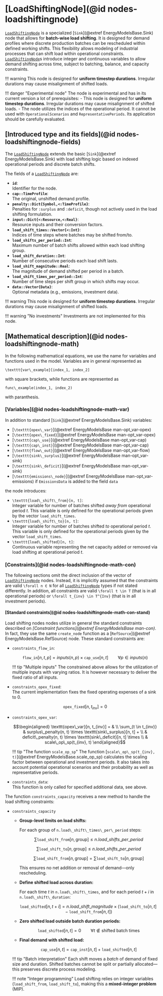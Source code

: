 # [LoadShiftingNode](@id nodes-loadshiftingnode)

[`LoadShiftingNode`](@ref) is a specialized [`Sink`](@extref EnergyModelsBase.Sink) node that allows for **batch-wise load shifting**. It is designed for demand profiles where discrete production batches can be rescheduled within defined working shifts. This flexibility allows modeling of industrial processes that can shift load within operational constraints.
[`LoadShiftingNode`](@ref)s introduce integer and continuous variables to allow demand shifting across time, subject to batching, balance, and capacity constraints.

!!! warning
    This node is designed for **uniform timestep durations**. Irregular durations may cause misalignment of shifted loads.

!!! danger "Experimental node"
    The node is experimental and has in its current version a lot of prerequisites:
    - This node is designed for **uniform timestep durations**.
      Irregular durations may cause misalignment of shifted loads.
    - The node utilizes the indices of the operational period.
      It cannot be used with `OperationalScenarios` and `RepresentativePeriods`.
    Its application should be carefully evaluated.

## [Introduced type and its fields](@id nodes-loadshiftingnode-fields)

The [`LoadShiftingNode`](@ref) extends the basic [`Sink`](@extref EnergyModelsBase.Sink) with load shifting logic based on indexed operational periods and discrete batch shifts.

The fields of a [`LoadShiftingNode`](@ref) are:

- **`id`**:\
  Identifier for the node.
- **`cap::TimeProfile`**:\
  The original, unshifted demand profile.
- **`penalty::Dict{Symbol,<:TimeProfile}`**:\
  Penalties for `:surplus` and `:deficit`, though not actively used in the load shifting formulation.
- **`input::Dict{<:Resource,<:Real}`**:\
  Resource inputs and their conversion factors.
- **`load_shift_times::Vector{<:Int}`**:\
  Indices of time steps where batches may be shifted from/to.
- **`load_shifts_per_period::Int`**:\
  Maximum number of batch shifts allowed within each load shifting group.
- **`load_shift_duration::Int`**:\
  Number of consecutive periods each load shift lasts.
- **`load_shift_magnitude::Real`**:\
  The magnitude of demand shifted per period in a batch.
- **`load_shift_times_per_period::Int`**:\
  Number of time steps per shift group in which shifts may occur.
- **`data::Vector{Data}`**:\
  Optional metadata (e.g., emissions, investment data).

!!! warning
    This node is designed for **uniform timestep durations**. Irregular durations may cause misalignment of shifted loads.

!!! warning "No investments"
    Investments are not implemented for this node.

## [Mathematical description](@id nodes-loadshiftingnode-math)

In the following mathematical equations, we use the name for variables and functions used in the model.
Variables are in general represented as

``\texttt{var\_example}[index_1, index_2]``

with square brackets, while functions are represented as

``func\_example(index_1, index_2)``

with paranthesis.

### [Variables](@id nodes-loadshiftingnode-math-var)

In addition to standard [`Sink`](@extref EnergyModelsBase.Sink) variables:

- [``\texttt{opex\_var}``](@extref EnergyModelsBase man-opt_var-opex)
- [``\texttt{opex\_fixed}``](@extref EnergyModelsBase man-opt_var-opex)
- [``\texttt{cap\_use}``](@extref EnergyModelsBase man-opt_var-cap)
- [``\texttt{cap\_inst}``](@extref EnergyModelsBase man-opt_var-cap)
- [``\texttt{flow\_out}``](@extref EnergyModelsBase man-opt_var-flow)
- [``\texttt{sink\_surplus}``](@extref EnergyModelsBase man-opt_var-sink)
- [``\texttt{sink\_deficit}``](@extref EnergyModelsBase man-opt_var-sink)
- [``\texttt{emissions\_node}``](@extref EnergyModelsBase man-opt_var-emissions) if `EmissionsData` is added to the field `data`

the node introduces:

- ``\texttt{load\_shift\_from}[n, t]``:\
  Integer variable for number of batches shifted *away from* operational period $t$.
  This variable is only defined for the operational periods given by the vector `load_shift_times`.
- ``\texttt{load\_shift\_to}[n, t]``:\
  Integer variable for number of batches shifted *to* operational period $t$.
  This variable is only defined for the operational periods given by the vector `load_shift_times`.
- ``\texttt{load\_shifted}[n, t]``:\
  Continuous variable representing the net capacity added or removed via load shifting at operational period $t$.

### [Constraints](@id nodes-loadshiftingnode-math-con)

The following sections omit the direct inclusion of the vector of [`LoadShiftingNode`](@ref) nodes.
Instead, it is implicitly assumed that the constraints are valid ``\forall n ∈ N`` for all [`LoadShiftingNode`](@ref) types if not stated differently.
In addition, all constraints are valid ``\forall t \in T`` (that is in all operational periods) or ``\forall t_{inv} \in T^{Inv}`` (that is in all investment periods).

#### [Standard constraints](@id nodes-loadshiftingnode-math-con-stand)

Load shifting nodes nodes utilize in general the standard constraints described on *[Constraint functions](@extref EnergyModelsBase man-con)*.
In fact, they use the same `create_node` function as a [`RefSource`](@extref EnergyModelsBase.RefSource) node.
These standard constraints are:

- `constraints_flow_in`:

  ```math
  \texttt{flow\_in}[n, t, p] =
  inputs(n, p) \times \texttt{cap\_use}[n, t]
  \qquad \forall p \in inputs(n)
  ```

  !!! tip "Multiple inputs"
      The constrained above allows for the utilization of multiple inputs with varying ratios.
      It is however necessary to deliver the fixed ratio of all inputs.

- `constraints_opex_fixed`:\
  The current implementation fixes the fixed operating expenses of a sink to 0.

  ```math
  \texttt{opex\_fixed}[n, t_{inv}] = 0
  ```

- `constraints_opex_var`:

  ```math
  \begin{aligned}
  \texttt{opex\_var}[n, t_{inv}] = & \\
    \sum_{t \in t_{inv}} & surplus\_penalty(n, t) \times \texttt{sink\_surplus}[n, t] + \\ &
    deficit\_penalty(n, t) \times \texttt{sink\_deficit}[n, t] \times \\ &
    scale\_op\_sp(t_{inv}, t)
  \end{aligned}
  ```

  !!! tip "The function `scale_op_sp`"
      The function [``scale\_op\_sp(t_{inv}, t)``](@extref EnergyModelsBase.scale_op_sp) calculates the scaling factor between operational and investment periods.
      It also takes into account potential operational scenarios and their probability as well as representative periods.

- `constraints_data`:\
  This function is only called for specified additional data, see above.

The function `constraints_capacity` receives a new method to handle the load shifting constraints:

- `constraints_capacity`

  - **Group-level limits on load shifts:**

    For each group of ``n.load\_shift\_times\_per\_period`` steps:

    ```math
    \sum \texttt{load\_shift\_from}[n, \text{group}] \leq n.load\_shifts\_per\_period
    ```

    ```math
    \sum \texttt{load\_shift\_to}[n, \text{group}] \leq n.load\_shifts\_per\_period
    ```

    ```math
    \sum \texttt{load\_shift\_from}[n, \text{group}] =
    \sum \texttt{load\_shift\_to}[n, \text{group}]
    ```

    This ensures no net addition or removal of demand—only rescheduling.

  - **Define shifted load across duration:**

    For each time $t$ in ``n.load\_shift\_times``, and for each period $t+i$ in ``n.load\_shift\_duration``:

    ```math
    \texttt{load\_shifted}[n, t+i] =
    n.load\_shift\_magnitude \times
    (\texttt{load\_shift\_to}[n, t] - \texttt{load\_shift\_from}[n, t])
    ```

  - **Zero shifted load outside batch duration periods:**

    ```math
    \texttt{load\_shifted}[n, t] = 0
    \qquad \forall t \notin \text{shifted batch times}
    ```

  - **Final demand with shifted load:**

    ```math
    \texttt{cap\_use}[n, t] = \texttt{cap\_inst}[n, t] + \texttt{load\_shifted}[n, t]
    ```

  !!! tip "Batch interpretation"
      Each shift moves a *batch* of demand of fixed size and duration. Shifted batches cannot be split or partially allocated—this preserves discrete process modeling.

  !!! note "Integer programming"
      Load shifting relies on integer variables (`load_shift_from`, `load_shift_to`), making this a **mixed-integer problem** (MIP).
